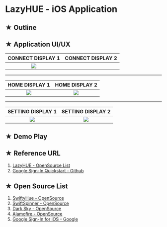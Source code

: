 # LazyHUE - iOS Application

## ★ Outline

## ★ Application UI/UX

|CONNECT DISPLAY 1|CONNECT DISPLAY 2|
|:---------------:|:---------------:|
|![](https://user-images.githubusercontent.com/20036523/48632665-d048c980-ea04-11e8-981f-cc4bd5bca38c.png)|![]()|

* * *

|HOME DISPLAY 1|HOME DISPLAY 2|
|:------------:|:------------:|
|![](https://user-images.githubusercontent.com/20036523/44664163-6a742380-aa4d-11e8-9536-153cdb0c5e3e.jpg)|![](https://user-images.githubusercontent.com/20036523/44664298-c9399d00-aa4d-11e8-8183-c5a4281cfeec.jpg)|

* * *

|SETTING DISPLAY 1|SETTING DISPLAY 2|
|:------------:|:------------:|
|![](https://user-images.githubusercontent.com/20036523/44945564-286d2800-ae27-11e8-98f9-c2d9c77bae24.png)|![](https://user-images.githubusercontent.com/20036523/44945563-286d2800-ae27-11e8-898d-7dafaafa4563.png)|

## ★ Demo Play

## ★ Reference URL
1. [LazyHUE - OpenSource List](http://yeop9657.blog.me/221067037683)
2. [Google Sign-In Quickstart - Github](https://github.com/googlesamples/google-services/tree/master/ios/signin)
 
## ★ Open Source List 
1. [SwiftyHue - OpenSource](https://github.com/Spriter/SwiftyHue)
2. [SwiftSpinner - OpenSource](https://github.com/icanzilb/SwiftSpinner)
3. [Dark Sky - OpenSource](https://darksky.net/dev)
4. [Alamofire - OpenSource](https://github.com/Alamofire/Alamofire)
5. [Google Sign-In for iOS - Google](https://developers.google.com/identity/sign-in/ios/)
